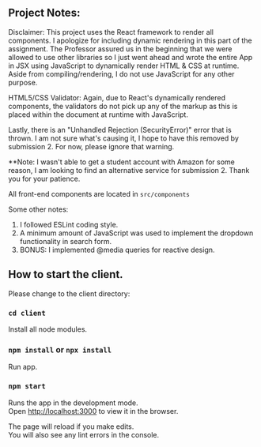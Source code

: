 ## Project Notes:

Disclaimer: This project uses the React framework to render all components. I apologize for including dynamic rendering in this part of the assignment. The Professor assured us in the beginning that we were allowed to use other libraries so I just went ahead and wrote the entire App in JSX using JavaScript to dynamically render HTML & CSS at runtime. Aside from compiling/rendering, I do not use JavaScript for any other purpose.

HTML5/CSS Validator: Again, due to React's dynamically rendered components, the validators do not pick up any of the markup as this is placed within the document at runtime with JavaScript.

Lastly, there is an "Unhandled Rejection (SecurityError)" error that is thrown. I am not sure what's causing it, I hope to have this removed by submission 2. For now, please ignore that warning.

\*\*Note: I wasn't able to get a student account with Amazon for some reason, I am looking to find an alternative service for submission 2. Thank you for your patience.

All front-end components are located in `src/components`

Some other notes:

1. I followed ESLint coding style.
2. A minimum amount of JavaScript was used to implement the dropdown functionality in search form.
3. BONUS: I implemented @media queries for reactive design.

## How to start the client.

Please change to the client directory:

### `cd client`

Install all node modules.

### `npm install` or `npx install`

Run app.

### `npm start`

Runs the app in the development mode.<br>
Open [http://localhost:3000](http://localhost:3000) to view it in the browser.

The page will reload if you make edits.<br>
You will also see any lint errors in the console.
